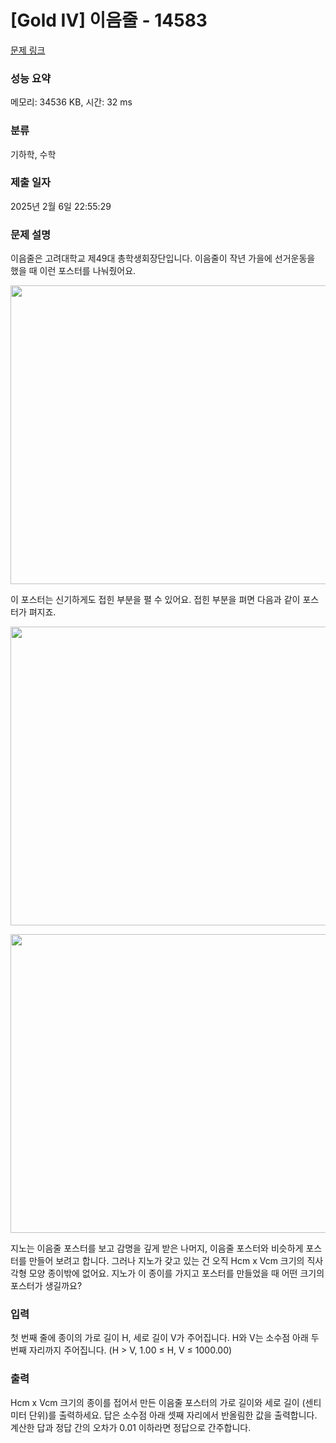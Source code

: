 # [Gold IV] 이음줄 - 14583 

[문제 링크](https://www.acmicpc.net/problem/14583) 

### 성능 요약

메모리: 34536 KB, 시간: 32 ms

### 분류

기하학, 수학

### 제출 일자

2025년 2월 6일 22:55:29

### 문제 설명

<p>이음줄은 고려대학교 제49대 총학생회장단입니다. 이음줄이 작년 가을에 선거운동을 했을 때 이런 포스터를 나눠줬어요.</p>

<p style="text-align:center"><img alt="" src="https://onlinejudgeimages.s3-ap-northeast-1.amazonaws.com/problem/14583/poster_original.jpg" style="height:478px; width:640px"></p>

<p>이 포스터는 신기하게도 접힌 부분을 펼 수 있어요. 접힌 부분을 펴면 다음과 같이 포스터가 펴지죠.</p>

<p style="text-align:center"><img alt="" src="https://onlinejudgeimages.s3-ap-northeast-1.amazonaws.com/problem/14583/poster_unfold1.jpg" style="height:478px; width:640px"></p>

<p style="text-align:center"><img alt="" src="https://onlinejudgeimages.s3-ap-northeast-1.amazonaws.com/problem/14583/poster_unfold2.jpg" style="height:478px; width:640px"></p>

<p>지노는 이음줄 포스터를 보고 감명을 깊게 받은 나머지, 이음줄 포스터와 비슷하게 포스터를 만들어 보려고 합니다. 그러나 지노가 갖고 있는 건 오직 Hcm x Vcm 크기의 직사각형 모양 종이밖에 없어요. 지노가 이 종이를 가지고 포스터를 만들었을 때 어떤 크기의 포스터가 생길까요?</p>

### 입력 

 <p>첫 번째 줄에 종이의 가로 길이 H, 세로 길이 V가 주어집니다. H와 V는 소수점 아래 두 번째 자리까지 주어집니다. (H > V, 1.00 ≤ H, V ≤ 1000.00)</p>

### 출력 

 <p>Hcm x Vcm 크기의 종이를 접어서 만든 이음줄 포스터의 가로 길이와 세로 길이 (센티미터 단위)를 출력하세요. 답은 소수점 아래 셋째 자리에서 반올림한 값을 출력합니다. 계산한 답과 정답 간의 오차가 0.01 이하라면 정답으로 간주합니다.</p>

